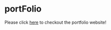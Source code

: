 # portFolio
Please click [here](https://darshan-ramesh.github.io/portFolio/) to checkout the portfolio website!
